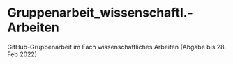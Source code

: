 # Gruppenarbeit_wissenschaftl.-Arbeiten
GitHub-Gruppenarbeit im Fach wissenschaftliches Arbeiten (Abgabe bis 28. Feb 2022)
